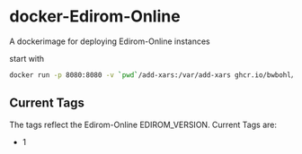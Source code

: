 # docker-Edirom-Online

A dockerimage for deploying Edirom-Online instances

start with

```bash
docker run -p 8080:8080 -v `pwd`/add-xars:/var/add-xars ghcr.io/bwbohl/docker-edirom-online
```

## Current Tags

The tags reflect the Edirom-Online EDIROM_VERSION. Current Tags are:

* 1

